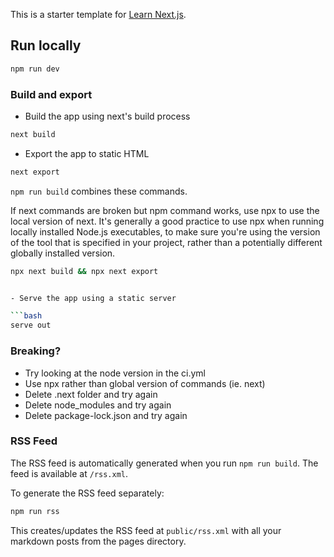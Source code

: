 This is a starter template for [Learn Next.js](https://nextjs.org/learn).

## Run locally

```bash
npm run dev 
```

### Build and export 
- Build the app using next's build process

```bash
next build
```

- Export the app to static HTML

```bash
next export
```

`npm run build` combines these commands. 

If next commands are broken but npm command works, use npx to use the local version of next. It's generally a good practice to use npx when running locally installed Node.js executables, to make sure you're using the version of the tool that is specified in your project, rather than a potentially different globally installed version.

```bash
npx next build && npx next export
```

```bash

- Serve the app using a static server

```bash
serve out
```


### Breaking? 

- Try looking at the node version in the ci.yml
- Use npx rather than global version of commands (ie. next) 
- Delete .next folder and try again
- Delete node_modules and try again
- Delete package-lock.json and try again



### RSS Feed

The RSS feed is automatically generated when you run `npm run build`. The feed is available at `/rss.xml`.

To generate the RSS feed separately:

```bash
npm run rss
```

This creates/updates the RSS feed at `public/rss.xml` with all your markdown posts from the pages directory.
